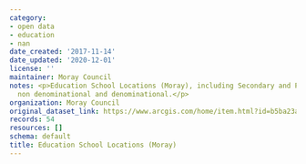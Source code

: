 ```yaml
---
category:
- open data
- education
- nan
date_created: '2017-11-14'
date_updated: '2020-12-01'
license: ''
maintainer: Moray Council
notes: <p>Education School Locations (Moray), including Secondary and Primary for
  non denominational and denominational.</p>
organization: Moray Council
original_dataset_link: https://www.arcgis.com/home/item.html?id=b5ba23aa94ab484f97cb617eb20741cf
records: 54
resources: []
schema: default
title: Education School Locations (Moray)
---
```

